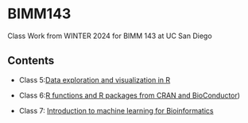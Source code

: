 # BIMM143
Class Work from WINTER 2024 for BIMM 143 at UC San Diego  

## Contents 
- Class 5:[Data exploration and visualization in R](https://github.com/jackiejacketchan/BIMM143/blob/main/class05/class05.html)


- Class 6:[R functions and R packages from CRAN and BioConductor](https://github.com/jackiejacketchan/BIMM143/blob/main/class06/class06/Class-6-R-Functions.pdf))



- Class 7: [Introduction to machine learning for Bioinformatics](https://github.com/jackiejacketchan/BIMM143/blob/main/class07/Class%2007/class07.html)

